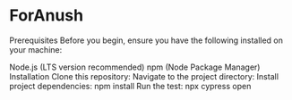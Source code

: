 # ForAnush

Prerequisites
Before you begin, ensure you have the following installed on your machine:

Node.js (LTS version recommended)
npm (Node Package Manager)
Installation
Clone this repository:
Navigate to the project directory:
Install project dependencies: npm install
Run the test: npx cypress open
